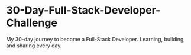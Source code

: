 # 30-Day-Full-Stack-Developer-Challenge
My 30-day journey to become a Full-Stack Developer. Learning, building, and sharing every day.
